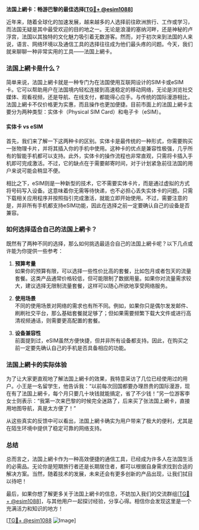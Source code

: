 **法国上網卡：畅游巴黎的最佳选择[[TG💪+ @esim1088](https://t.me/s/esim1088)]**

近年来，随着全球化的加速发展，越来越多的人选择前往欧洲旅行、工作或学习，而法国无疑是其中最受欢迎的目的地之一。无论是浪漫的塞纳河畔，还是神秘的卢浮宫，法国以其独特的文化魅力吸引着无数游客。然而，对于初次来到法国的人来说，语言、网络环境以及通信工具的选择往往成为他们最头疼的问题。今天，我们就来聊聊一种非常实用的工具——法国上網卡。

### 法国上網卡是什么？

简单来说，法国上網卡就是一种专门为在法国使用互联网设计的SIM卡或eSIM卡。它可以帮助用户在法国境内轻松连接到高速稳定的移动网络，无论是浏览社交媒体、观看视频，还是导航、在线支付，都能得心应手。与传统的国际漫游相比，法国上網卡不仅价格更为实惠，而且操作也更加便捷。目前市面上的法国上網卡主要分为两种类型：实体卡（Physical SIM Card）和电子卡（eSIM）。

#### 实体卡 vs eSIM

首先，我们来了解一下这两种卡的区别。实体卡是最传统的一种形式，你需要购买一张物理卡片，并将其插入你的手机中使用。这种卡的优点是兼容性极强，几乎所有的智能手机都可以支持。此外，实体卡的操作流程也非常直观，只需将卡插入手机即可完成激活。不过，它的缺点在于需要邮寄时间，对于计划紧急前往法国的用户来说可能会稍显不便。

相比之下，eSIM则是一种新型的技术，它不需要实体卡片，而是通过虚拟的方式将号码写入设备。这意味着你无需等待快递，也不必担心丢失实体卡的问题。只需下载相关应用程序并按照指引完成激活，就能立即开始使用。不过，需要注意的是，并非所有手机都支持eSIM功能，因此在选择之前一定要确认自己的设备是否兼容。

### 如何选择适合自己的法国上網卡？

既然有了两种不同的选择，那么如何挑选最适合自己的法国上網卡呢？以下几点或许能为你提供一些参考：

1. **预算考量**  
   如果你的预算有限，可以选择一些性价比高的套餐，比如包月或者包天的流量套餐。这类产品通常价格较低，但可能限制了数据用量。如果你对流量需求较大，建议选择无限制流量套餐，这样可以随心所欲地享受网络服务。

2. **使用场景**  
   不同的使用场景对网络的需求也有所不同。例如，如果你只是偶尔发发邮件、刷刷社交平台，那么基础套餐就足够了；但如果需要频繁下载大文件或进行高清视频通话，则需要更高配置的套餐。

3. **设备兼容性**  
   前面提到过，eSIM虽然方便快捷，但并非所有设备都支持。因此，在购买之前一定要先确认自己的手机是否具备相应的功能。

### 法国上網卡的实际体验

为了让大家更直观地了解法国上網卡的效果，我特意采访了几位已经使用过的用户。小王是一名留学生，他告诉我：“以前每次回国都要办理昂贵的国际漫游，现在有了法国上網卡，每个月只要几十块钱就能搞定，省了不少钱！”另一位游客李女士则表示：“我第一次来巴黎的时候完全迷路了，后来买了张法国上網卡，直接用地图导航，真是太方便了！”

从这些真实的反馈中可以看出，法国上網卡确实为用户带来了极大的便利，尤其是在陌生环境中提供了稳定可靠的网络支持。

### 总结

总而言之，法国上網卡作为一种高效便捷的通信工具，已经成为许多人在法国生活的必需品。无论你是短期旅行者还是长期居住者，都可以根据自身需求找到合适的解决方案。当然，随着技术的发展，未来还会有更多创新的产品出现，让我们拭目以待吧！

最后，如果你想了解更多关于法国上網卡的信息，不妨加入我们的交流群组[[TG💪+ @esim1088](https://t.me/s/esim1088)]，与其他用户一起探讨经验，分享心得。相信你会发现这里是一个充满活力和知识的地方！

[[TG💪+ @esim1088](https://t.me/s/esim1088) ![Image](https://i.postimg.cc/4NQfJmqS/Snipaste-2025-05-13-00-14-12.png)]